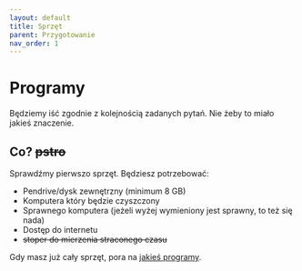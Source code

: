 ```yaml
---
layout: default
title: Sprzęt
parent: Przygotowanie
nav_order: 1
---
```


# Programy

Będziemy iść zgodnie z kolejnością zadanych pytań. Nie żeby to miało jakieś znaczenie.

## Co? ~~pstro~~

Sprawdźmy pierwszo sprzęt. Będziesz potrzebować:

- Pendrive/dysk zewnętrzny (minimum 8 GB)
- Komputera który będzie czyszczony
- Sprawnego komputera (jeżeli wyżej wymieniony jest sprawny, to też się nada)
- Dostęp do internetu
- ~~stoper do mierzenia straconego czasu~~

Gdy masz już cały sprzęt, pora na [jakieś programy](wybor).